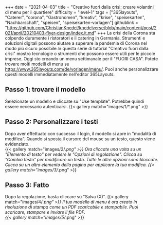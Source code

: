 +++
date = "2021-04-03"
title = "Creativo fuori dalla crisi: creare volantini di menu per il quartiere"
difficulty = "level-1"
tags = ["365layouts", "Caterer", "corona", "Gastronomen", "kreativ", "krise", "speisekarten", "Nachbarschaft", "speisen", "speisekarten-vorlagen"]
githublink = "https://github.com/ChristianKnedel/knedelverse/blob/main/content/post/2021/april/20210403-flyer-design/index.it.md"
+++
La crisi della Corona sta colpendo duramente i ristoratori e il catering in Germania. Strumenti e soluzioni digitali possono aiutare a superare la pandemia di Corona nel modo più sicuro possibile.In questa serie di tutorial "Creativo fuori dalla crisi" mostro tecnologie o strumenti che possono essere utili per le piccole imprese. Oggi sto creando un menu settimanale per il "FUORI CASA". Potete trovare molti modelli di menu su https://www.365layouts.com/de/vorlagen/menu/. Puoi anche personalizzare questi modelli immediatamente nell'editor 365Layouts.
## Passo 1: trovare il modello
Selezionate un modello e cliccate su "Use template". Potrebbe quindi essere necessario autenticarsi.
{{< gallery match="images/1/*.png" >}}

## Passo 2: Personalizzare i testi
Dopo aver effettuato con successo il login, il modello si apre in "modalità di modifica".  Quando si sposta il cursore del mouse su un testo, questo viene evidenziato.  
{{< gallery match="images/2/*.png" >}}
Ora cliccate una volta su un "Elemento di testo" per vedere le "Opzioni di regolazione". Clicca su "Cambia testo" per modificare un testo. Tutte le altre opzioni sono bloccate. Clicca su un altro elemento della pagina per applicare la tua modifica.
{{< gallery match="images/3/*.png" >}}

## Passo 3: Fatto
Dopo la regolazione, basta cliccare su "Salva (X)".
{{< gallery match="images/4/*.png" >}}
Il tuo modello di menu è ora creato in risoluzione di stampa come un PDF scaricabile e stampabile.  Puoi scaricare, stampare e inviare il file PDF.   
{{< gallery match="images/5/*.png" >}}
